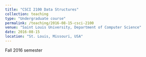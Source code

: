 ```yaml
---
title: "CSCI 2100 Data Structures"
collection: teaching
type: "Undergraduate course"
permalink: /teaching/2016-08-15-csci-2100
venue: "Saint Louis University, Department of Computer Science"
date: 2016-08-15
location: "St. Louis, Missouri, USA"
---
```


Fall 2016 semester
